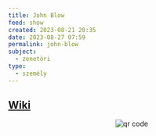 ```yaml
---
title: John Blow
feed: show
created: 2023-08-21 20:35
date: 2023-08-27 07:59
permalink: john-blow
subject:
  - zenetöri
type:
  - személy
---
```

## [Wiki](https://www.wikiwand.com/hu/John_Blow)


<p style="text-align: center;"><img src="https://chart.googleapis.com/chart?cht=qr&chl=https://notes.andrasdenes.com/john-blow&chs=180x180&choe=UTF-8&chld=L|2" alt="qr code"></p>

